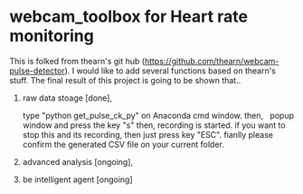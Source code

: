 # webcam_toolbox for Heart rate monitoring

This is folked from thearn's git hub (https://github.com/thearn/webcam-pulse-detector).
I would like to add several functions based on thearn's stuff.
The final result of this project is going to be shown that..
1. raw data stoage [done], 

   type "python get_pulse_ck_py" on Anaconda cmd window. then,
   popup window and press the key "s" then, recording is started.
   if you want to stop this and its recording, then just press key "ESC".
   fianlly please confirm the generated CSV file on your current folder.
   
2. advanced analysis [ongoing],
   
3. be intelligent agent [ongoing]
